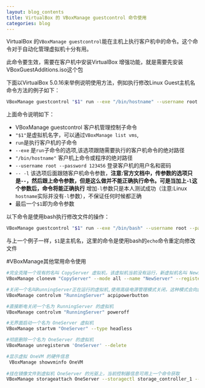 ```yaml
---
layout: blog_contents
title: VirtualBox 的 VBoxManage guestcontrol 命令使用
categories: blog
---
```


VirtualBox 的`VBoxManage guestcontrol`能在主机上执行客户机中的命令。这个命令对于自动化管理虚拟机十分有用。  

此命令要生效，需要在客户机中安装VirtualBox 增强功能，就是需要先安装VBoxGuestAdditions.iso这个包

下面以VirtualBox 5.0.16来举例说明使用方法，例如执行修改Linux Guest主机名命令方法的例子如下： 

```bash
VBoxManage guestcontrol "$1" run --exe "/bin/hostname" --username root --password 123456 -- -l $1
```

上面命令说明如下：

  * VBoxManage guestcontrol 客户机管理控制子命令
  * `"$1"`是虚拟机名字，可以通过`VBoxManage list vms`,
  * `run`是执行客户机的子命令
  * `--exe` 是`run`子命令的选项,该选项跟随需要执行的客户机命令的绝对路径
  * `"/bin/hostname"` 客户机上命令或程序的绝对路径
  * `--username root --password 123456` 登录客户机的用户名和密码
  * `-- -l` 该选项后面跟随客户机命令参数，__注意:官方文档中，传参数的选项只是`--`，然后跟上命令参数，但是这么做并不能正确执行命令。可是当加上`-l`这个参数后，命令将能正确执行__
     增加`-l`参数只是本人测试成功（注意:Linux `hostname`实际并没有`-l`参数），不保证任何时候都正确
  * 最后一个`$1`即为命令参数
  

  以下命令是使用bash执行修改文件的操作：
  
```bash
VBoxManage guestcontrol "$1" run --exe "/bin/bash" --username root --password 123456  -- -l -c "echo $1 >/etc/hostname"
```

与上一个例子一样，`$1`是主机名，这里的命令是使用bash的`echo`命令重定向修改文件

#VBoxManage其他常用命令使用  

```bash
#完全克隆一个现有的名叫 CopyServer 虚拟机，该虚拟机当前没有运行，新虚拟机名叫 NewServer
VBoxManage clonevm "CopyServer" --mode all --name "NewServer" --register

#关闭一个名叫RunningServer正在运行的虚拟机,使用高级电源管理模式关闭，这种模式会向虚拟机系统发送电源关闭信号
VBoxManage controlvm "RunningServer" acpipowerbutton

#直接断电关闭一个名为 RunningServer 的虚拟机
VBoxManage controlvm "RunningServer" poweroff

#无界面启动一个名为 OneServer 虚拟机
VBoxManage startvm "OneServer" --type headless

#彻底删除一个名为 OneServer 的虚拟机
VBoxManage unregistervm 'OneServer' --delete

#显示虚拟 OneVM 的硬件信息
 VBoxManage showvminfo OneVM
 
#挂在镜像文件到虚拟机 OneServer 的光驱上，当前控制器信息可用上一个命令获取
VBoxManage storageattach OneServer --storagectl storage_controller_1 --type dvddrive --port 1 --device 0 --medium /yourpath/VBoxGuestAdditions.iso

```
